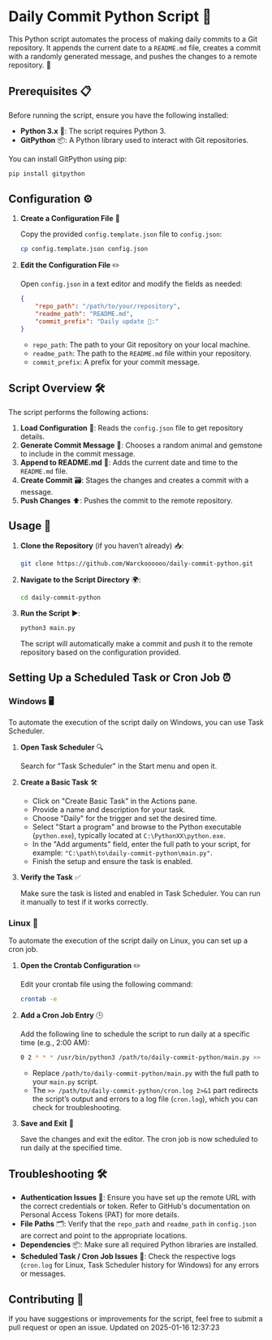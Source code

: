 # Daily Commit Python Script 🐍

This Python script automates the process of making daily commits to a Git repository. It appends the current date to a `README.md` file, creates a commit with a randomly generated message, and pushes the changes to a remote repository. 🚀

## Prerequisites 📋

Before running the script, ensure you have the following installed:

- **Python 3.x** 🐍: The script requires Python 3.
- **GitPython** 📦: A Python library used to interact with Git repositories.

You can install GitPython using pip:

```bash
pip install gitpython
```

## Configuration ⚙️

1. **Create a Configuration File** 📝

   Copy the provided `config.template.json` file to `config.json`:

     ```bash
     cp config.template.json config.json
     ```

2. **Edit the Configuration File** ✏️

   Open `config.json` in a text editor and modify the fields as needed:

   ```json
   {
       "repo_path": "/path/to/your/repository",
       "readme_path": "README.md",
       "commit_prefix": "Daily update 🌟:"
   }
   ```

   - `repo_path`: The path to your Git repository on your local machine.
   - `readme_path`: The path to the `README.md` file within your repository.
   - `commit_prefix`: A prefix for your commit message.

## Script Overview 🛠️

The script performs the following actions:

1. **Load Configuration** 📂: Reads the `config.json` file to get repository details.
2. **Generate Commit Message** 🎨: Chooses a random animal and gemstone to include in the commit message.
3. **Append to README.md** 📄: Adds the current date and time to the `README.md` file.
4. **Create Commit** 🗃️: Stages the changes and creates a commit with a message.
5. **Push Changes** ⬆️: Pushes the commit to the remote repository.

## Usage 🚀

1. **Clone the Repository** (if you haven’t already) 📥:

     ```bash
     git clone https://github.com/Warckoooooo/daily-commit-python.git
     ```

2. **Navigate to the Script Directory** 🌍:

     ```bash
     cd daily-commit-python
     ```

3. **Run the Script** ▶️:

     ```bash
     python3 main.py
     ```

   The script will automatically make a commit and push it to the remote repository based on the configuration provided.

## Setting Up a Scheduled Task or Cron Job ⏰

### Windows 🖥️

To automate the execution of the script daily on Windows, you can use Task Scheduler.

1. **Open Task Scheduler** 🔍

   Search for "Task Scheduler" in the Start menu and open it.

2. **Create a Basic Task** 🛠️

   - Click on "Create Basic Task" in the Actions pane.
   - Provide a name and description for your task.
   - Choose "Daily" for the trigger and set the desired time.
   - Select "Start a program" and browse to the Python executable (`python.exe`), typically located at `C:\PythonXX\python.exe`.
   - In the "Add arguments" field, enter the full path to your script, for example: `"C:\path\to\daily-commit-python\main.py"`.
   - Finish the setup and ensure the task is enabled.

3. **Verify the Task** ✅

   Make sure the task is listed and enabled in Task Scheduler. You can run it manually to test if it works correctly.

### Linux 🐧

To automate the execution of the script daily on Linux, you can set up a cron job.

1. **Open the Crontab Configuration** ✏️

   Edit your crontab file using the following command:

   ```bash
   crontab -e
   ```

2. **Add a Cron Job Entry** 🕒

   Add the following line to schedule the script to run daily at a specific time (e.g., 2:00 AM):

   ```bash
   0 2 * * * /usr/bin/python3 /path/to/daily-commit-python/main.py >> /path/to/daily-commit-python/cron.log 2>&1
   ```

   - Replace `/path/to/daily-commit-python/main.py` with the full path to your `main.py` script.
   - The `>> /path/to/daily-commit-python/cron.log 2>&1` part redirects the script’s output and errors to a log file (`cron.log`), which you can check for troubleshooting.

3. **Save and Exit** 💾

   Save the changes and exit the editor. The cron job is now scheduled to run daily at the specified time.

## Troubleshooting 🛠️

- **Authentication Issues** 🔑: Ensure you have set up the remote URL with the correct credentials or token. Refer to GitHub's documentation on Personal Access Tokens (PAT) for more details.
- **File Paths** 🗂️: Verify that the `repo_path` and `readme_path` in `config.json` are correct and point to the appropriate locations.
- **Dependencies** 📦: Make sure all required Python libraries are installed.
- **Scheduled Task / Cron Job Issues** 📜: Check the respective logs (`cron.log` for Linux, Task Scheduler history for Windows) for any errors or messages.

## Contributing 🤝

If you have suggestions or improvements for the script, feel free to submit a pull request or open an issue.
Updated on 2025-01-16 12:37:23
